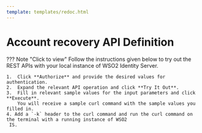 ```yaml
---
template: templates/redoc.html
---
```


# Account recovery API Definition

??? Note "Click to view"
    Follow the instructions given below to try out the REST APIs with your local instance of WSO2 Identity Server.

    1.  Click **Authorize** and provide the desired values for authentication. 
    2.  Expand the relevant API operation and click **Try It Out**.  
    3.  Fill in relevant sample values for the input parameters and click **Execute**. 
        You will receive a sample curl command with the sample values you filled in. 
    4. Add a `-k` header to the curl command and run the curl command on the terminal with a running instance of WSO2
     IS. 

<div id="swagger-ui"></div>
<script>

  // Begin Swagger UI call region
  const ui = SwaggerUIBundle({
     url: "{{base_path}}/apis/restapis/account-recovery.yaml",
    dom_id: '#swagger-ui',
    deepLinking: true,
    validatorUrl: null,
    presets: [
      SwaggerUIBundle.presets.apis,
      SwaggerUIStandalonePreset
    ],
    plugins: [
      SwaggerUIBundle.plugins.DownloadUrl
    ],
    layout: "StandaloneLayout"
  })
  // End Swagger UI call region

   window.ui = ui
</script>
